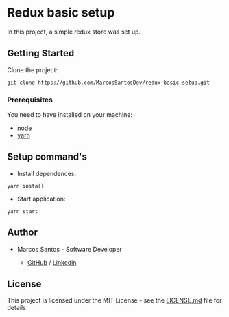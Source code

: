 # Redux basic setup

In this project, a simple redux store was set up.

## Getting Started

Clone the project:

```
git clone https://github.com/MarcosSantosDev/redux-basic-setup.git
```

### Prerequisites

You need to have installed on your machine:

- [node](https://nodejs.org/en/)
- [yarn](https://yarnpkg.com/)


## Setup command's
- Install dependences:
```
yarn install
```
- Start application:
```
yarn start
```
## Author

- Marcos Santos - Software Developer

  - [GitHub](https://github.com/MarcosSantosDev) / [Linkedin](https://www.linkedin.com/in/marcossantosdev/)

## License

This project is licensed under the MIT License - see the [LICENSE.md](LICENSE.md) file for details